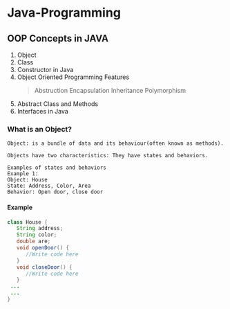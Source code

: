 # Java-Programming

## OOP Concepts in JAVA

1. Object
2. Class
3. Constructor in Java
4. Object Oriented Programming Features
	> Abstruction
	> Encapsulation
	> Inheritance
	> Polymorphism
5. Abstract Class and Methods
6. Interfaces in Java

### What is an Object?
```
Object: is a bundle of data and its behaviour(often known as methods).

Objects have two characteristics: They have states and behaviors.

Examples of states and behaviors
Example 1:
Object: House
State: Address, Color, Area
Behavior: Open door, close door
```
#### Example
```.java
class House {
   String address;
   String color;
   double are;
   void openDoor() {
      //Write code here
   }
   void closeDoor() {
      //Write code here
   }
 ...
 ...
}
```